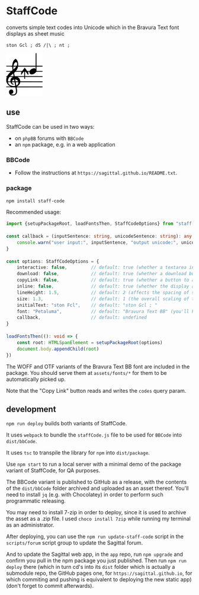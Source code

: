 # StaffCode

converts simple text codes into Unicode which in the Bravura Text font displays as sheet music

```
ston Gcl ; d5 /|\ ; nt ;
```

<img src="/github/readme.svg"/>

## use

StaffCode can be used in two ways:
- on `phpBB` forums with `BBCode`
- an `npm` package, e.g. in a web application

### BBCode

- Follow the instructions at `https://sagittal.github.io/README.txt`.

### package

```shell
npm install staff-code
```

Recommended usage:

```ts
import {setupPackageRoot, loadFontsThen, StaffCodeOptions} from "staff-code"

const callback = (inputSentence: string, unicodeSentence: string): any => {
    console.warn("user input:", inputSentence, "output unicode:", unicodeSentence)
}

const options: StaffCodeOptions = {
    interactive: false,         // default: true (whether a textarea input for instantly changing the display appears)
    download: false,            // default: true (whether a download button for a vectorized SVG appears)
    copyLink: false,            // default: true (whether a button to add query params to the URL for the current codes and then copy the link)
    inline: false,              // default: true (whether the display appears as a <span> or a <div>
    lineHeight: 1.5,            // default: 2 (affects the spacing of staves)
    size: 1.3,                  // default: 1 (the overall scaling of the font)
    initialText: "ston Fcl",    // default: "ston Gcl ; "
    font: "Petaluma",           // default: "Bravura Text BB" (you'll have to move a custom font to assets/fonts)
    callback,                   // default: undefined
}

loadFontsThen((): void => {
    const root: HTMLSpanElement = setupPackageRoot(options)
    document.body.appendChild(root)
})
```

The WOFF and OTF variants of the Bravura Text BB font are included in the package. You should serve them at `assets/fonts/*` for them to be automatically picked up.

Note that the "Copy Link" button reads and writes the `codes` query param.

## development

`npm run deploy` builds both variants of StaffCode.

It uses `webpack` to bundle the `staffCode.js` file to be used for `BBCode` into `dist/bbCode`.

It uses `tsc` to transpile the library for `npm` into `dist/package`.

Use `npm start` to run a local server with a minimal demo of the package variant of StaffCode, for QA purposes.

The BBCode variant is published to GitHub as a release, with the contents of the `dist/bbCode` folder archived and uploaded as an asset thereof. You'll need to install `jq` (e.g. with Chocolatey) in order to perform such programmatic releasing.

You may need to install 7-zip in order to deploy, since it is used to archive the asset as a .zip file. I used `choco install 7zip` while running my terminal as an administrator.

After deploying, you can use the `npm run update-staff-code` script in the `scripts/forum` script group to update the Sagittal forum.

And to update the Sagittal web app, in the `app` repo, run `npm upgrade` and confirm you pull in the npm package you just published. Then run `npm run deploy` there (which in turn cd's into its `dist` folder which is actually a submodule repo, the GitHub pages one, for `https://sagittal.github.io`, for which commiting and pushing is equivalent to deploying the new static app) (don't forget to commit afterwards).
